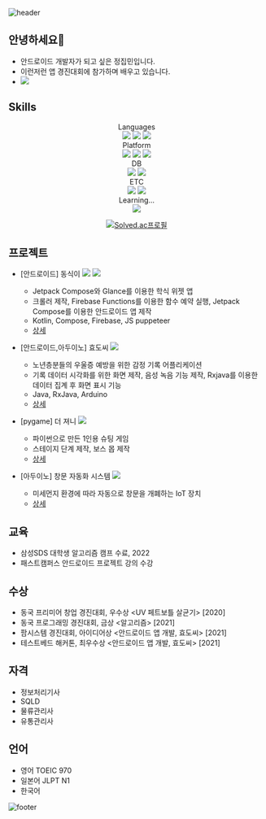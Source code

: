 ![header](https://capsule-render.vercel.app/api?type=waving&color=0:38db6e,100:356df0&height=180&text=안녕하세요!&fontAlign=80&fontAlignY=30&fontColor=0&fontSize=60)

안녕하세요🤗
-----
* 안드로이드 개발자가 되고 싶은 정집민입니다.
* 이런저런 앱 경진대회에 참가하며 배우고 있습니다.
* <a href="https://velog.io/@jibmin"><img src="https://img.shields.io/badge/Velog-3DDC84?style=flat-square&logo=Blogger&logoColor=white"/></a>

Skills
----
<div align=center> 
  Languages
  <br>
  <img src="https://img.shields.io/badge/kotlin-7F52FF?style=for-the-badge&logo=kotlin&logoColor=white"> 
  <img src="https://img.shields.io/badge/java-007396?style=for-the-badge&logo=java&logoColor=white"> 
  <img src="https://img.shields.io/badge/python-3776AB?style=for-the-badge&logo=python&logoColor=white"> 
  <br>
  Platform
  <br>
  <img src="https://img.shields.io/badge/android-3DDC84?style=for-the-badge&logo=android&logoColor=white"> 
  <img src="https://img.shields.io/badge/firebase-FFCA28?style=for-the-badge&logo=firebase&logoColor=white">
  <img src="https://img.shields.io/badge/arduino-00979D?style=for-the-badge&logo=arduino&logoColor=white">
  
  <br>
  DB
  <br>
  <img src="https://img.shields.io/badge/mysql-4479A1?style=for-the-badge&logo=mysql&logoColor=white"> 
  <img src="https://img.shields.io/badge/mariaDB-003545?style=for-the-badge&logo=mariaDB&logoColor=white"> 
  <br>
  ETC
  <br>
  <img src="https://img.shields.io/badge/github-181717?style=for-the-badge&logo=github&logoColor=white">
  <img src="https://img.shields.io/badge/git-F05032?style=for-the-badge&logo=git&logoColor=white">
    <br>
  Learning...
  <br>
  <img src="https://img.shields.io/badge/flutter-02569B?style=for-the-badge&logo=flutter&logoColor=white">
  <br>
</div>

<div align="center">
  
  [![Solved.ac프로필](http://mazassumnida.wtf/api/v2/generate_badge?boj=wlqals1)](https://solved.ac/wlqals1)
  
</div>

프로젝트
----
- [안드로이드] 동식이
<a href="https://play.google.com/store/apps/details?id=com.jimmy.dongsik"><img src="https://img.shields.io/badge/play-0D96F6?style=for-the-badge&logo=GooglePlay&logoColor=white"/></a>
<a href="https://github.com/jibminJung/Dongsik"><img src="https://img.shields.io/badge/github-181717?style=for-the-badge&logo=github&logoColor=white"/></a>
  - Jetpack Compose와 Glance를 이용한 학식 위젯 앱
  - 크롤러 제작, Firebase Functions를 이용한 함수 예약 실행, Jetpack Compose를 이용한 안드로이드 앱 제작
  - Kotlin, Compose, Firebase, JS puppeteer
  - [상세](https://github.com/jibminJung/Dongsik/blob/master/%E1%84%83%E1%85%A9%E1%86%BC%E1%84%89%E1%85%B5%E1%86%A8%E1%84%8B%E1%85%B5.pdf)

- [안드로이드,아두이노] 효도씨 <a href="https://github.com/jibminJung/hyodo-c-parent"><img src="https://img.shields.io/badge/github-181717?style=for-the-badge&logo=github&logoColor=white"/></a>
  - 노년층분들의 우울증 예방을 위한 감정 기록 어플리케이션
  - 기록 데이터 시각화를 위한 화면 제작, 음성 녹음 기능 제작, Rxjava를 이용한 데이터 집계 후 화면 표시 기능
  - Java, RxJava, Arduino
  - [상세](https://github.com/jibminJung/hyodo-c-parent/blob/main/README.md)
- [pygame] 더 져니 <a href="https://github.com/jibminJung/2021-2-OSSProj-PlusAlpha-9"><img src="https://img.shields.io/badge/github-181717?style=for-the-badge&logo=github&logoColor=white"/></a>
  - 파이썬으로 만든 1인용 슈팅 게임
  - 스테이지 단계 제작, 보스 몹 제작
  - [상세](https://github.com/jibminJung/2021-2-OSSProj-PlusAlpha-9/blob/main/README.md)
- [아두이노] 창문 자동화 시스템 <a href="https://github.com/jibminJung/ArduinoProject-AutoWindow"><img src="https://img.shields.io/badge/github-181717?style=for-the-badge&logo=github&logoColor=white"/></a>
  - 미세먼지 환경에 따라 자동으로 창문을 개폐하는 IoT 장치
  - [상세](https://github.com/jibminJung/ArduinoProject-AutoWindow/blob/main/README.md)

교육
----
* 삼성SDS 대학생 알고리즘 캠프 수료, 2022
* 패스트캠퍼스 안드로이드 프로젝트 강의 수강

수상
----
* 동국 프리미어 창업 경진대회, 우수상 <UV 페트보틀 살균기> [2020]
* 동국 프로그래밍 경진대회, 금상 <알고리즘> [2021]
* 팜시스템 경진대회, 아이디어상 <안드로이드 앱 개발, 효도씨> [2021]
* 테스트베드 해커톤, 최우수상 <안드로이드 앱 개발, 효도씨> [2021]

자격
----
- 정보처리기사
- SQLD
- 물류관리사
- 유통관리사


언어
----
- 영어 TOEIC 970
- 일본어 JLPT N1
- 한국어


![footer](https://capsule-render.vercel.app/api?type=waving&section=footer&color=0:38db6e,100:356df0)

